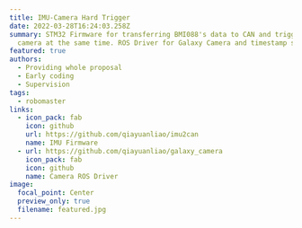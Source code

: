 ```yaml
---
title: IMU-Camera Hard Trigger
date: 2022-03-28T16:24:03.258Z
summary: STM32 Firmware for transferring BMI088's data to CAN and triggering the
  camera at the same time. ROS Driver for Galaxy Camera and timestamp syncing.
featured: true
authors:
  - Providing whole proposal
  - Early coding
  - Supervision
tags:
  - robomaster
links:
  - icon_pack: fab
    icon: github
    url: https://github.com/qiayuanliao/imu2can
    name: IMU Firmware
  - url: https://github.com/qiayuanliao/galaxy_camera
    icon_pack: fab
    icon: github
    name: Camera ROS Driver
image:
  focal_point: Center
  preview_only: true
  filename: featured.jpg
---
```

